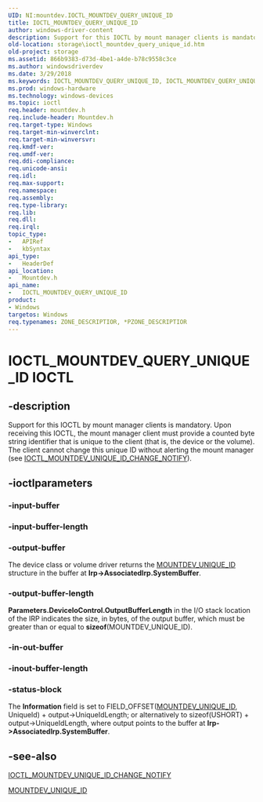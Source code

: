 ```yaml
---
UID: NI:mountdev.IOCTL_MOUNTDEV_QUERY_UNIQUE_ID
title: IOCTL_MOUNTDEV_QUERY_UNIQUE_ID
author: windows-driver-content
description: Support for this IOCTL by mount manager clients is mandatory.
old-location: storage\ioctl_mountdev_query_unique_id.htm
old-project: storage
ms.assetid: 866b9383-d73d-4be1-a4de-b78c9558c3ce
ms.author: windowsdriverdev
ms.date: 3/29/2018
ms.keywords: IOCTL_MOUNTDEV_QUERY_UNIQUE_ID, IOCTL_MOUNTDEV_QUERY_UNIQUE_ID control code [Storage Devices], k307_5dd8b350-65b5-4f59-b96f-cae11fe7fb5b.xml, mountdev/IOCTL_MOUNTDEV_QUERY_UNIQUE_ID, storage.ioctl_mountdev_query_unique_id
ms.prod: windows-hardware
ms.technology: windows-devices
ms.topic: ioctl
req.header: mountdev.h
req.include-header: Mountdev.h
req.target-type: Windows
req.target-min-winverclnt: 
req.target-min-winversvr: 
req.kmdf-ver: 
req.umdf-ver: 
req.ddi-compliance: 
req.unicode-ansi: 
req.idl: 
req.max-support: 
req.namespace: 
req.assembly: 
req.type-library: 
req.lib: 
req.dll: 
req.irql: 
topic_type:
-	APIRef
-	kbSyntax
api_type:
-	HeaderDef
api_location:
-	Mountdev.h
api_name:
-	IOCTL_MOUNTDEV_QUERY_UNIQUE_ID
product:
- Windows
targetos: Windows
req.typenames: ZONE_DESCRIPTIOR, *PZONE_DESCRIPTIOR
---
```


# IOCTL_MOUNTDEV_QUERY_UNIQUE_ID IOCTL


## -description


Support for this IOCTL by mount manager clients is mandatory. Upon receiving this IOCTL, the mount manager client must provide a counted byte string identifier that is unique to the client (that is, the device or the volume). The client cannot change this unique ID without alerting the mount manager (see <a href="https://msdn.microsoft.com/library/windows/hardware/ff560443">IOCTL_MOUNTDEV_UNIQUE_ID_CHANGE_NOTIFY</a>). 


## -ioctlparameters




### -input-buffer



<text></text>




### -input-buffer-length



<text></text>




### -output-buffer

The device class or volume driver returns the <a href="https://msdn.microsoft.com/library/windows/hardware/ff562264">MOUNTDEV_UNIQUE_ID</a> structure in the buffer at <b>Irp-&gt;AssociatedIrp.SystemBuffer</b>.


### -output-buffer-length

<b>Parameters.DeviceIoControl.OutputBufferLength</b> in the I/O stack location of the IRP indicates the size, in bytes, of the output buffer, which must be greater than or equal to <b>sizeof</b>(MOUNTDEV_UNIQUE_ID).


### -in-out-buffer



<text></text>




### -inout-buffer-length



<text></text>




### -status-block

The <b>Information</b> field is set to FIELD_OFFSET(<a href="https://msdn.microsoft.com/library/windows/hardware/ff562264">MOUNTDEV_UNIQUE_ID</a>, UniqueId) + output-&gt;UniqueIdLength; or alternatively to sizeof(USHORT) + output-&gt;UniqueIdLength, where output points to the buffer at <b>Irp-&gt;AssociatedIrp.SystemBuffer</b>.


## -see-also




<a href="https://msdn.microsoft.com/library/windows/hardware/ff560443">IOCTL_MOUNTDEV_UNIQUE_ID_CHANGE_NOTIFY</a>



<a href="https://msdn.microsoft.com/library/windows/hardware/ff562264">MOUNTDEV_UNIQUE_ID</a>
 

 

